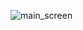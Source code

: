 ![main_screen](https://user-images.githubusercontent.com/34740989/36920187-8d71ad10-1e68-11e8-8db0-9efd41ab2b7a.png)
